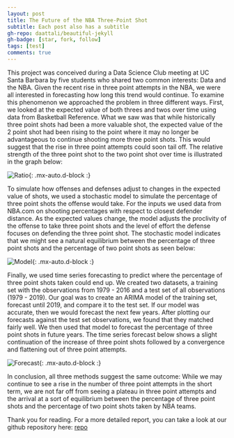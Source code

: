 ```yaml
---
layout: post
title: The Future of the NBA Three-Point Shot
subtitle: Each post also has a subtitle
gh-repo: daattali/beautiful-jekyll
gh-badge: [star, fork, follow]
tags: [test]
comments: true
---
```


This project was conceived during a Data Science Club meeting at UC Santa Barbara by five students who shared two common interests: Data and the NBA. Given the recent rise in three point attempts in the NBA, we were all interested in forecasting how long this trend would continue. To examine this phenomenon we approached the problem in three different ways. First, we looked at the expected value of both threes and twos over time using data from Basketball Reference. What we saw was that while historically three point shots had been a more valuable shot, the expected value of the 2 point shot had been rising to the point where it may no longer be advantageous to continue shooting more three point shots. This would suggest that the rise in three point attempts could soon tail off. The relative strength of the three point shot to the two point shot over time is illustrated in the graph below:

![Ratio](https://user-images.githubusercontent.com/47067688/76171201-da389380-6145-11ea-84af-16ce44a4bf36.png){: .mx-auto.d-block :}

To simulate how offenses and defenses adjust to changes in the expected value of shots, we used a stochastic model to simulate the percentage of three point shots the offense would take. For the inputs we used data from NBA.com on shooting percentages with respect to closest defender distance. As the expected values change, the model adjusts the proclivity of the offense to take three point shots and the level of effort the defense focuses on defending the three point shot. The stochastic model indicates that we might see a natural equilibrium between the percentage of three point shots and the percentage of two point shots as seen below:

![Model](https://user-images.githubusercontent.com/46733087/76170755-1ff35d00-6142-11ea-8c5c-fed41c0ec076.png){: .mx-auto.d-block :}

Finally, we used time series forecasting to predict where the percentage of three point shots taken could end up. We created two datasets, a training set with the observations from 1979 - 2016 and a test set of all observations (1979 - 2019). Our goal was to create an ARIMA model of the training set, forecast until 2019, and compare it to the test set. If our model was accurate, then we would forecast the next few years. After plotting our forecasts against the test set observations, we found that they matched fairly well. We then used that model to forecast the percentage of three point shots in future years. The time series forecast below shows a slight continuation of the increase of three point shots followed by a convergence and flattening out of three point attempts.

![Forecast](https://user-images.githubusercontent.com/51941454/76173043-e843df80-6158-11ea-9ce7-904b426d1577.png){: .mx-auto.d-block :}

In conclusion, all three methods suggest the same outcome: While we may continue to see a rise in the number of three point attempts in the short term, we are not far off from seeing a plateau in three point attempts and the arrival at a sort of equilibrium between the percentage of three point shots and the percentage of two point shots taken by NBA teams.

Thank you for reading. For a more detailed report, you can take a look at our github repository here:
[repo](https://github.com/sonalimayer/NBA_threepoint_2020)

